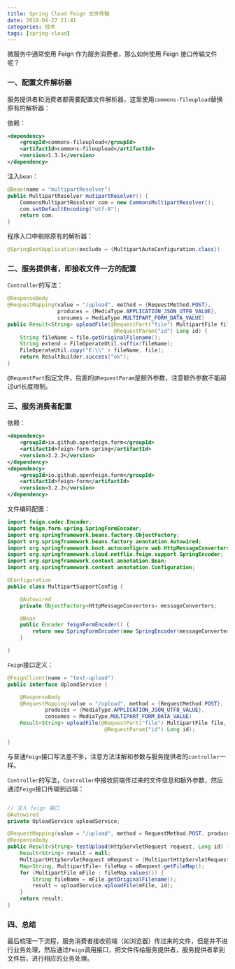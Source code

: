 ```yaml
---
title: Spring Cloud Feign 文件传输
date: 2018-04-27 21:41
categories: 技术
tags: [spring-cloud] 
---
```


微服务中通常使用 Feign 作为服务消费者，那么如何使用 Feign 接口传输文件呢？

<!-- more -->

### 一、配置文件解析器

服务提供者和消费者都需要配置文件解析器，这里使用`commons-fileupload`替换原有的解析器：

依赖：
``` xml
<dependency>
    <groupId>commons-fileupload</groupId>
    <artifactId>commons-fileupload</artifactId>
    <version>1.3.1</version>
</dependency>
```

注入`bean`：
``` java
@Bean(name = "multipartResolver")
public MultipartResolver mutipartResolver() {
    CommonsMultipartResolver com = new CommonsMultipartResolver();
    com.setDefaultEncoding("utf-8");
    return com;
}
```

程序入口中剔除原有的解析器：
``` java
@SpringBootApplication(exclude = {MultipartAutoConfiguration.class})
```

### 二、服务提供者，即接收文件一方的配置

`Controller`的写法：
``` java
@ResponseBody
@RequestMapping(value = "/upload", method = {RequestMethod.POST},
                produces = {MediaType.APPLICATION_JSON_UTF8_VALUE},
                consumes = MediaType.MULTIPART_FORM_DATA_VALUE)
public Result<String> uploadFile(@RequestPart("file") MultipartFile file,
                                  @RequestParam("id") Long id) {
    String fileName = file.getOriginalFilename();
    String extend = FileOperateUtil.suffix(fileName);
    FileOperateUtil.copy("E:\\" + fileName, file);
    return ResultBuilder.success("ok");
}
```
`@RequestPart`指定文件，后面的`@RequestParam`是额外参数，注意额外参数不能超过url长度限制。

### 三、服务消费者配置

依赖：
``` xml
<dependency>
    <groupId>io.github.openfeign.form</groupId>
    <artifactId>feign-form-spring</artifactId>
    <version>3.2.2</version>
</dependency>
<dependency>
    <groupId>io.github.openfeign.form</groupId>
    <artifactId>feign-form</artifactId>
    <version>3.2.2</version>
</dependency>
```

文件编码配置：
``` java
import feign.codec.Encoder;
import feign.form.spring.SpringFormEncoder;
import org.springframework.beans.factory.ObjectFactory;
import org.springframework.beans.factory.annotation.Autowired;
import org.springframework.boot.autoconfigure.web.HttpMessageConverters;
import org.springframework.cloud.netflix.feign.support.SpringEncoder;
import org.springframework.context.annotation.Bean;
import org.springframework.context.annotation.Configuration;

@Configuration
public class MultipartSupportConfig {

    @Autowired
    private ObjectFactory<HttpMessageConverters> messageConverters;

    @Bean
    public Encoder feignFormEncoder() {
        return new SpringFormEncoder(new SpringEncoder(messageConverters));
    }

}
```

`Feign`接口定义：
``` java
@FeignClient(name = "test-upload")
public interface UploadService {

    @ResponseBody
    @RequestMapping(value = "/upload", method = {RequestMethod.POST},
            produces = {MediaType.APPLICATION_JSON_UTF8_VALUE},
            consumes = MediaType.MULTIPART_FORM_DATA_VALUE)
    Result<String> uploadFile(@RequestPart("file") MultipartFile file,
                               @RequestParam("id") Long id);

}
```
与普通`Feign`接口写法差不多，注意方法注解和参数与服务提供者的`controller`一样。

`Controller`的写法，`Controller`中接收前端传过来的文件信息和额外参数，然后通过`Feign`接口传输到远端：
``` java

// 注入 feign 接口
@Autowired
private UploadService uploadService;

@RequestMapping(value = "/upload", method = RequestMethod.POST, produces = "application/json; charset=utf-8")
@ResponseBody
public Result<String> testUpload(HttpServletRequest request, Long id) {
    Result<String> result = null;
    MultipartHttpServletRequest mRequest = (MultipartHttpServletRequest) request;
    Map<String, MultipartFile> fileMap = mRequest.getFileMap();
    for (MultipartFile mFile : fileMap.values()) {
        String fileName = mFile.getOriginalFilename();
        result = uploadService.uploadFile(mFile, id);
    }
    return result;
}
```

### 四、总结

最后梳理一下流程，服务消费者接收前端（如浏览器）传过来的文件，但是并不进行业务处理，然后通过`Feign`调用接口，把文件传给服务提供者，服务提供者拿到文件后，进行相应的业务处理。